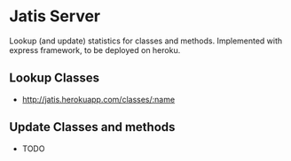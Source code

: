 # Jatis Server
Lookup (and update) statistics for classes and methods. Implemented with express framework, to be deployed on heroku.

## Lookup Classes

 - http://jatis.herokuapp.com/classes/:name

## Update Classes and methods

 - TODO

